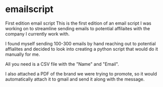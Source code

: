 # emailscript
First edition email script
This is the first edition of an email script I was working on to streamline sending emails to potential affilaites with the company I currently work with.

I found myself sending 100-300 emails by hand reaching out to potential affialites and decided to look into creating a python script that would do it manually for me.

All you need is a CSV file with the "Name" and "Email".

I also attached a PDF of the brand we were trying to promote, so it would automatically attach it to gmail and send it along with the message.
